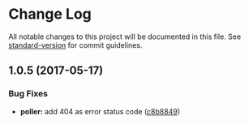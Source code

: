 # Change Log

All notable changes to this project will be documented in this file. See [standard-version](https://github.com/conventional-changelog/standard-version) for commit guidelines.

<a name="1.0.5"></a>
## 1.0.5 (2017-05-17)


### Bug Fixes

* **poller:** add 404 as error status code ([c8b8849](https://github.com/makepanic/los-pollos/commit/c8b8849))
